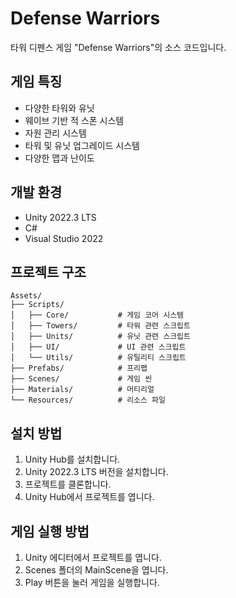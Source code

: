 # Defense Warriors

타워 디펜스 게임 "Defense Warriors"의 소스 코드입니다.

## 게임 특징

- 다양한 타워와 유닛
- 웨이브 기반 적 스폰 시스템
- 자원 관리 시스템
- 타워 및 유닛 업그레이드 시스템
- 다양한 맵과 난이도

## 개발 환경

- Unity 2022.3 LTS
- C#
- Visual Studio 2022

## 프로젝트 구조

```
Assets/
├── Scripts/
│   ├── Core/           # 게임 코어 시스템
│   ├── Towers/         # 타워 관련 스크립트
│   ├── Units/          # 유닛 관련 스크립트
│   ├── UI/             # UI 관련 스크립트
│   └── Utils/          # 유틸리티 스크립트
├── Prefabs/            # 프리팹
├── Scenes/             # 게임 씬
├── Materials/          # 머티리얼
└── Resources/          # 리소스 파일
```

## 설치 방법

1. Unity Hub를 설치합니다.
2. Unity 2022.3 LTS 버전을 설치합니다.
3. 프로젝트를 클론합니다.
4. Unity Hub에서 프로젝트를 엽니다.

## 게임 실행 방법

1. Unity 에디터에서 프로젝트를 엽니다.
2. Scenes 폴더의 MainScene을 엽니다.
3. Play 버튼을 눌러 게임을 실행합니다. 
